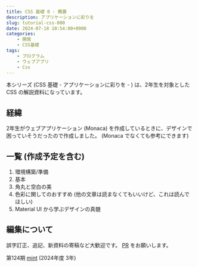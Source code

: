 ```yaml
---
title: CSS 基礎 0 - 概要
description: アプリケーションに彩りを
slug: tutorial-css-000
date: 2024-07-18 10:54:00+0900
categories:
    - 開発
    - CSS基礎
tags:
    - プログラム
    - ウェブアプリ
    - Css
---
```


本シリーズ (CSS 基礎 - アプリケーションに彩りを - ) は、2年生を対象とした CSS の解説資料になっています。

## 経緯
2年生がウェブアプリケーション (Monaca) を作成しているときに、デザインで困っていそうだったので作成しました。
(Monaca でなくても参考にできます)

## 一覧 (作成予定を含む)
1. 環境構築/準備
1. 基本
1. 角丸と空白の美
1. 色彩に関してのおすすめ (他の文章は読まなくてもいいけど、これは読んでほしい)
1. Material UI から学ぶデザインの真髄

## 編集について
誤字訂正、追記、新資料の寄稿など大歓迎です。
[PR](https://github.com/takasaki-physics/takasaki-physics.github.io/pulls) をお願いします。

第124期 [mint](https://github.com/mint73) (2024年度 3年)
